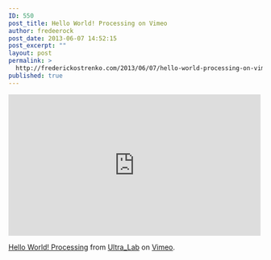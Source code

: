 ```yaml
---
ID: 550
post_title: Hello World! Processing on Vimeo
author: fredeerock
post_date: 2013-06-07 14:52:15
post_excerpt: ""
layout: post
permalink: >
  http://frederickostrenko.com/2013/06/07/hello-world-processing-on-vimeo/
published: true
---
```

<iframe src="http://player.vimeo.com/video/60735314" width="500" height="281" frameborder="0" webkitAllowFullScreen mozallowfullscreen allowFullScreen></iframe> <p><a href="http://vimeo.com/60735314">Hello World! Processing</a> from <a href="http://vimeo.com/ultralab">Ultra_Lab</a> on <a href="http://vimeo.com">Vimeo</a>.</p>